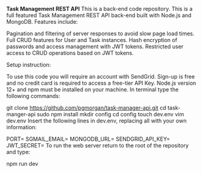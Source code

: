 **Task Management REST API**
This is a back-end code repository.
This is a full featured Task Management REST API back-end built with Node.js and MongoDB. Features include:

Pagination and filtering of server responses to avoid slow page load times.
Full CRUD features for User and Task instances.
Hash encryption of passwords and access management with JWT tokens.
Restricted user access to CRUD operations based on JWT tokens.

Setup instruction:

To use this code you will require an account with SendGrid. Sign-up is free and no credit card is required to access a free-tier API Key.
Node.js version 12+ and npm must be installed on your machine. In terminal type the following commands:

git clone https://github.com/pgmorgan/task-manager-api.git
cd task-manger-api
sudo npm install
mkdir config
cd config
touch dev.env
vim dev.env
Insert the following lines in dev.env, replacing all <content> with your own information:

PORT=<port number>
SGMAIL_EMAIL=<your email address>
MONGODB_URL=<mongodb connection string>
SENDGRID_API_KEY=<api key>
JWT_SECRET=<unique key of your choice to generate JSON web tokens>
To run the web server return to the root of the repository and type:

npm run dev
